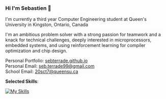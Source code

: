 ### Hi I'm Sebastien 👋
I'm currently a third year Computer Engineering student at Queen's University in Kingston, Ontario, Canada

I'm an ambitious problem solver with a strong passion for teamwork and a knack for technical challenges, deeply interested in microprocessors, embedded systems, and using reinforcement learning for compiler optimization and chip design.

Personal Portfolio: [sebterrade.github.io](sebterrade.github.io)\
Personal Email: [seb.terrade99@gmail.com](seb.terrade99@gmail.com)\
School Email: [20sct7@queensu.ca](20sct7@queensu.ca)

**Selected Skills**:

[![My Skills](https://skillicons.dev/icons?i=c,cpp,java,py,rust,git,github,mysql,figma,vscode,arduino)]([https://skillicons.dev](https://github.com/sebterrade/))

<!--
**sebterrade/sebterrade** is a ✨ _special_ ✨ repository because its `README.md` (this file) appears on your GitHub profile.

Here are some ideas to get you started:

- 🔭 I’m currently working on ...
- 🌱 I’m currently learning ...
- 👯 I’m looking to collaborate on ...
- 🤔 I’m looking for help with ...
- 💬 Ask me about ...
- 📫 How to reach me: ...
- 😄 Pronouns: ...
- ⚡ Fun fact: ...
-->
